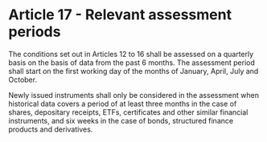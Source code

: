 # Article 17 - Relevant assessment periods


The conditions set out in Articles 12 to 16 shall be assessed on a quarterly basis on the basis of data from the past 6 months. The assessment period shall start on the first working day of the months of January, April, July and October.

Newly issued instruments shall only be considered in the assessment when historical data covers a period of at least three months in the case of shares, depositary receipts, ETFs, certificates and other similar financial instruments, and six weeks in the case of bonds, structured finance products and derivatives.
